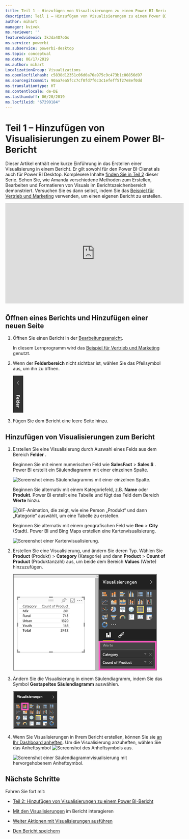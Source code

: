 ```yaml
---
title: Teil 1 – Hinzufügen von Visualisierungen zu einem Power BI-Bericht
description: Teil 1 – Hinzufügen von Visualisierungen zu einem Power BI-Bericht
author: mihart
manager: kvivek
ms.reviewer: ''
featuredvideoid: IkJda4O7oGs
ms.service: powerbi
ms.subservice: powerbi-desktop
ms.topic: conceptual
ms.date: 06/17/2019
ms.author: mihart
LocalizationGroup: Visualizations
ms.openlocfilehash: c5838d12351c06d0a76a975c9c473b1c00856d97
ms.sourcegitcommit: 90aa7ea5fcc7cf0fd7f6c3c1efeff5f27e8ef0dd
ms.translationtype: HT
ms.contentlocale: de-DE
ms.lasthandoff: 06/20/2019
ms.locfileid: "67299184"
---
```

# <a name="part-1-add-visualizations-to-a-power-bi-report"></a>Teil 1 – Hinzufügen von Visualisierungen zu einem Power BI-Bericht

Dieser Artikel enthält eine kurze Einführung in das Erstellen einer Visualisierung in einem Bericht. Er gilt sowohl für den Power BI-Dienst als auch für Power BI Desktop. Komplexere Inhalte [finden Sie in Teil 2](power-bi-report-add-visualizations-ii.md) dieser Serie. Sehen Sie, wie Amanda verschiedene Methoden zum Erstellen, Bearbeiten und Formatieren von Visuals im Berichtszeichenbereich demonstriert. Versuchen Sie es dann selbst, indem Sie das [Beispiel für Vertrieb und Marketing](../sample-datasets.md) verwenden, um einen eigenen Bericht zu erstellen.

<iframe width="560" height="315" src="https://www.youtube.com/embed/IkJda4O7oGs" frameborder="0" allowfullscreen></iframe>

## <a name="open-a-report-and-add-a-new-page"></a>Öffnen eines Berichts und Hinzufügen einer neuen Seite

1. Öffnen Sie einen Bericht in der [Bearbeitungsansicht](../service-interact-with-a-report-in-editing-view.md).

    In diesem Lernprogramm wird das [Beispiel für Vertrieb und Marketing](../sample-datasets.md) genutzt.

1. Wenn der **Felderbereich** nicht sichtbar ist, wählen Sie das Pfeilsymbol aus, um ihn zu öffnen.

   ![](media/power-bi-report-add-visualizations-i/pbi_nancy_fieldsfiltersarrow.png)

1. Fügen Sie dem Bericht eine leere Seite hinzu.

## <a name="add-visualizations-to-the-report"></a>Hinzufügen von Visualisierungen zum Bericht

1. Erstellen Sie eine Visualisierung durch Auswahl eines Felds aus dem Bereich **Felder** .

    Beginnen Sie mit einem numerischen Feld wie **SalesFact** > **Sales $** . Power BI erstellt ein Säulendiagramm mit einer einzelnen Spalte.

    ![Screenshot eines Säulendiagramms mit einer einzelnen Spalte.](media/power-bi-report-add-visualizations-i/pbi_onecolchart.png)

    Beginnen Sie alternativ mit einem Kategoriefeld, z.B. **Name** oder **Produkt**. Power BI erstellt eine Tabelle und fügt das Feld dem Bereich **Werte** hinzu.

    ![GIF-Animation, die zeigt, wie eine Person „Produkt“ und dann „Kategorie“ auswählt, um eine Tabelle zu erstellen.](media/power-bi-report-add-visualizations-i/pbi_agif_createchart3.gif)

    Beginnen Sie alternativ mit einem geografischen Feld wie **Geo** > **City** (Stadt). Power BI und Bing Maps erstellen eine Kartenvisualisierung.

    ![Screenshot einer Kartenvisualisierung.](media/power-bi-report-add-visualizations-i/power-bi-map.png)

1. Erstellen Sie eine Visualisierung, und ändern Sie deren Typ. Wählen Sie **Product** (Produkt) > **Category** (Kategorie) und dann **Product** > **Count of Product** (Produktanzahl) aus, um beide dem Bereich **Values** (Werte) hinzuzufügen.

   ![Screenshot des Bereichs „Felder“, wobei „Werte“ hervorgehoben ist.](media/power-bi-report-add-visualizations-i/part1table1.png)

1. Ändern Sie die Visualisierung in einem Säulendiagramm, indem Sie das Symbol **Gestapeltes Säulendiagramm** auswählen.

   ![Screenshot des Bereichs „Visualisierungen“ mit hervorgehobener Option „Gestapeltes Säulendiagramm“.](media/power-bi-report-add-visualizations-i/part1converttocolumn.png)

1. Wenn Sie Visualisierungen in Ihrem Bericht erstellen, können Sie sie [an Ihr Dashboard anheften](../service-dashboard-pin-tile-from-report.md). Um die Visualisierung anzuheften, wählen Sie das Anheftsymbol ![Screenshot des Anheftsymbols](media/power-bi-report-add-visualizations-i/pinnooutline.png) aus.

   ![Screenshot einer Säulendiagrammvisualisierung mit hervorgehobenem Anheftsymbol.](media/power-bi-report-add-visualizations-i/part1pin1.png)
  
## <a name="next-steps"></a>Nächste Schritte

 Fahren Sie fort mit:

* [Teil 2: Hinzufügen von Visualisierungen zu einem Power BI-Bericht](power-bi-report-add-visualizations-ii.md)

* [Mit den Visualisierungen](../consumer/end-user-reading-view.md) im Bericht interagieren

* [Weiter Aktionen mit Visualisierungen ausführen](power-bi-report-visualizations.md)

* [Den Bericht speichern](../service-report-save.md)
